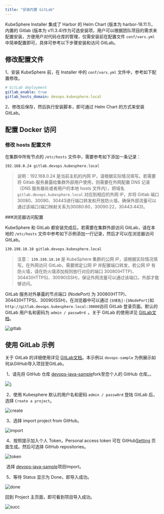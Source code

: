 ```yaml
---
title: "安装内置 GitLab" 
---
```


KubeSphere Installer 集成了 Harbor 的 Helm Chart (版本为 harbor-18.11.1)，内置的 Gitlab (版本为 v11.3.4)作为可选安装项，用户可以根据团队项目的需求来配置安装，方便用户对代码仓库的管理，仅需安装前在配置文件 `conf/vars.yml` 中简单配置即可，具体可参考以下步骤安装和访问 GitLab。

## 修改配置文件

1、安装 KubeSphere 前，在 Installer 中的 `conf/vars.yml` 文件中，参考如下配置修改。

```yml
# GitLab deployment
gitlab_enable: true
gitlab_hosts_domain: devops.kubesphere.local
```

2、修改后保存，然后执行安装脚本，即可通过 Helm Chart 的方式来安装 GitLab。

## 配置 Docker 访问

### 修改 hosts 配置文件

在集群中所有节点的 `/etc/hosts` 文件中，需要参考如下添加一条记录：

```bash
192.168.0.24 gitlab.devops.kubesphere.local
```

> 说明：192.168.0.24 是当前主机的内网 IP，请根据实际情况填写。若需要将 Gitlab 服务暴露给集群外部用户使用，则需要在外网配置 DNS 记录（DNS 服务器处或者用户的本地 hosts 文件内），把域名 `gitlab.devops.kubesphere.local` 对应到相应的外网 IP，并将 Gitlab 端口30080、30090、30443进行端口转发和开放防火墙，确保外部流量可以通过该端口(端口映射关系为30080:80，30090:22，30443:443)。

###浏览器访问配置

KubeSphere 和 GitLab 都安装完成后，若需要在集群外部访问 GitLab，请在本地的 `/etc/hosts` 文件中参考如下示例添加一行记录，然后才可以在浏览器访问GitLab。

```bash
139.198.10.10 gitlab.devops.kubesphere.local
```

> 注意： **`139.198.10.10`** 是 KubeSphere 集群的公网 IP，请根据实际情况填写。在外网访问 GitLab，需要绑定公网 IP 并配置端口转发，若公网 IP 有防火墙，请在防火墙添加规则放行对应的端口 30080(HTTP)、30443(HTTPS)、30090(SSH)，保证外网流量可以通过该端口，外部才能够访问。

GitLab 服务对外暴露的节点端口 (NodePort) 为 30080(HTTP)、30443(HTTPS)、30090(SSH)，在浏览器中可以通过 `{$域名}:{$NodePort}`如 `http://gitlab.devops.kubesphere.local:30080`访问 GitLab 登录页面。默认的 GitLab 用户名和密码为 `admin / passw0rd `。关于 GitLab 的使用详见 [GitLab文档](<https://docs.gitlab.com/ee/README.html>)。

![gitlab](https://kubesphere-docs.pek3b.qingstor.com/png/gitlab-gitlab.png)

## 使用 GitLab 示例

关于 GitLab 的详细使用详见 [GitLab文档](<https://docs.gitlab.com/ee/README.html>)。本示例以 `devops-sample` 为例展示如何从GitHub导入项目至GitLab。

​	1、请先将 GitHub 仓库 [devops-java-sample](<https://github.com/kubesphere/devops-java-sample>)fork至您个人的 GitHub 仓库。。

![](https://pek3b.qingstor.com/kubesphere-docs/png/fork-repo.png))



​	2、使用 Kubesphere 默认的用户名和密码 `admin / passw0rd` 登陆 GitLab 后，选择 `Create a project`。

![create](https://kubesphere-docs.pek3b.qingstor.com/png/gitlab-create.png)

​	3、选择 import project from GitHub。

![import](https://kubesphere-docs.pek3b.qingstor.com/png/gitlab-import.png)

​	4、按照提示加入个人 Token，Personal access token 可在 GitHub[Setting](<https://github.com/settings/tokens/new>) 页面生成。然后可选择 GitHub repositories。

![token](https://kubesphere-docs.pek3b.qingstor.com/png/gitlab-token.png)

​	选择 [devops-java-sample](https://github.com/kubesphere/devops-java-sample)项目Import。

​	5、等待 Status 显示为 Done，即导入成功。

![done](https://kubesphere-docs.pek3b.qingstor.com/png/gitlab-done.png)

回到 Project 主页面，即可看到项目导入成功。

![succ](https://kubesphere-docs.pek3b.qingstor.com/png/gitlab-succ.png)